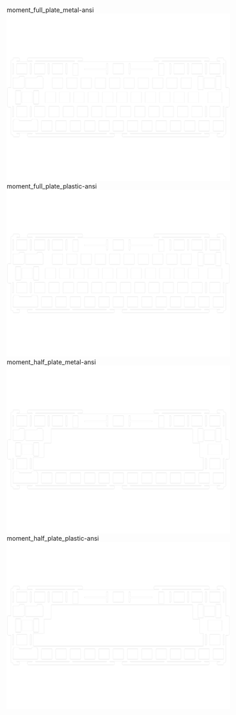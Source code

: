 <br/>moment_full_plate_metal-ansi<br/>![image](./moment_full_plate_metal-ansi.png)<br/>moment_full_plate_plastic-ansi<br/>![image](./moment_full_plate_plastic-ansi.png)<br/>moment_half_plate_metal-ansi<br/>![image](./moment_half_plate_metal-ansi.png)<br/>moment_half_plate_plastic-ansi<br/>![image](./moment_half_plate_plastic-ansi.png)